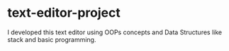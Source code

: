 # text-editor-project
I developed this text editor using  OOPs concepts and Data Structures like stack and basic programming. 
